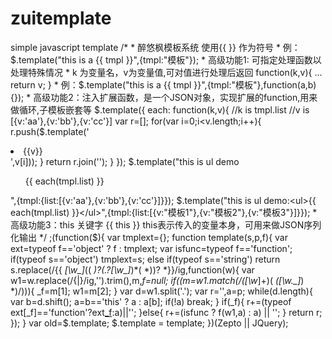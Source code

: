 # zuitemplate
simple javascript template
		/* 
		 * 醉悠枫模板系统 使用{{ }} 作为符号
		 * 例：$.template("this is a {{ tmpl }}",{tmpl:"模板"});
		 * 高级功能1: 可指定处理函数以处理特殊情况
		 * k 为变量名，v为变量值,可对值进行处理后返回
		 function(k,v){
		  	...
		   return v;
		  }
		 * 例：$.template("this is a {{ tmpl }}",{tmpl:"模板"},function(a,b){});
		 * 高级功能2：注入扩展函数，是一个JSON对象，实现扩展的function,用来做循环,子模板嵌套等
		 $.template({
		  	 each: function(k,v){
		 	   //k is tmpl.list
		      //v is [{v:'aa'},{v:'bb'},{v:'cc'}]
		      var r=[];
		      for(var i=0;i<v.length;i++){
		  		  r.push($.template('<li>{{v}}</li>',v[i]));
		      }
		  	   return r.join('');
		    }
		  });
		  $.template("this is ul demo <ul>{{ each(tmpl.list) }}</ul>",{tmpl:{list:[{v:'aa'},{v:'bb'},{v:'cc'}]}});
		  $.template("this is ul demo:<ul>{{ each(tmpl.list) }}</ul>",{tmpl:{list:[{v:"模板1"},{v:"模板2"},{v:"模板3"}]}});
		 * 高级功能3：this 关键字 {{ this }}  this表示传入的变量本身，可用来做JSON序列化输出
		 */
		;(function($){
		  var tmplext={};
		  function template(s,p,f){
		  	var ext=typeof f=='object' ? f : tmplext;
		  	var isfunc=typeof f=='function';
		  	if(typeof s=='object') tmplext=s;
		  	else if(typeof s=='string')
		  	return s.replace(/\{\{ *[\w_]*(\( *)?(\.?[\w_]*)*( *\))? *\}\}/ig,function(w){
		  		var w1=w.replace(/\{|\}/ig,'').trim(),m,_f=null;
		  		if((m=w1.match(/([\w_]+)\( *([\w\._]*) *\)/))){
		  			_f=m[1];
		  			w1=m[2];
		  		}
		  		var d=w1.split('.');
		  		var r='',a=p;
		  		while(d.length){
		  			var b=d.shift();
		  			a=b=='this' ? a : a[b];
		  			if(!a) break;
		  		}
		  		if(_f){
		  			r+=(typeof ext[_f]=='function'?ext[_f](w1,a):a)||'';
		  		}else{
		  			r+=(isfunc ? f(w1,a) : a) || ''; 
		  		}
		  		return r;
		  	});
		  }
		  var old=$.template;
		  $.template = template;
		})(Zepto || JQuery);
